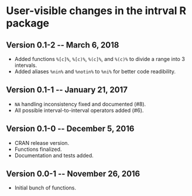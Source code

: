 # User-visible changes in the intrval R package

## Version 0.1-2 -- March 6, 2018

* Added functions `%[c]%`, `%[c)%`, `%(c]%`, and `%(c)%`
  to divide a range into 3 intervals.
* Added aliases `%nin%` and `%notin%` to `%ni%` for better code readibility.

## Version 0.1-1 -- January 21, 2017

* `NA` handling inconsistency fixed and documented (#8).
* All possible interval-to-interval operators added (#6).

## Version 0.1-0 -- December 5, 2016

* CRAN release version.
* Functions finalized.
* Documentation and tests added.

## Version 0.0-1 -- November 26, 2016

* Initial bunch of functions.
